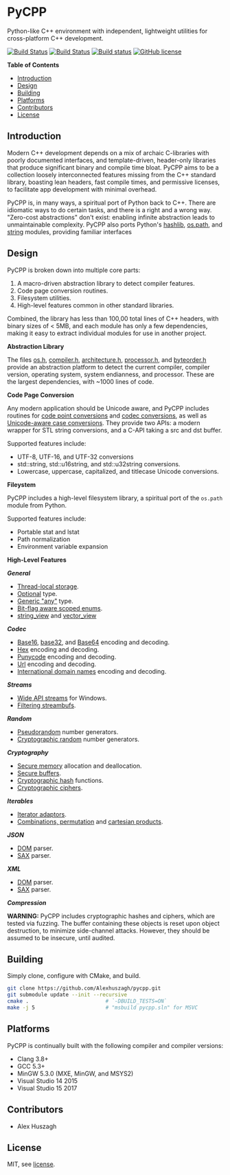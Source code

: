 PyCPP
=====

Python-like C++ environment with independent, lightweight utilities for cross-platform C++ development.

[![Build Status](https://travis-ci.org/Alexhuszagh/funxx.svg?branch=master)](https://travis-ci.org/Alexhuszagh/funxx)
[![Build Status](https://tea-ci.org/api/badges/Alexhuszagh/pycpp/status.svg)](https://tea-ci.org/Alexhuszagh/pycpp)
[![Build status](https://ci.appveyor.com/api/projects/status/b8fh8431rcu3wc3q?svg=true)](https://ci.appveyor.com/project/Alexhuszagh/pycpp)
[![GitHub license](https://img.shields.io/badge/license-MIT-blue.svg)](https://github.com/Alexhuszagh/pycpp/blob/master/LICENSE.md)

**Table of Contents**

- [Introduction](#introduction)
- [Design](#design)
- [Building](#building)
- [Platforms](#platforms)
- [Contributors](#contributors)
- [License](#license)

## Introduction

Modern C++ development depends on a mix of archaic C-libraries with poorly documented interfaces, and template-driven, header-only libraries that produce significant binary and compile time bloat. PyCPP aims to be a collection loosely interconnected features missing from the C++ standard library, boasting lean headers, fast compile times, and permissive licenses, to facilitate app development with minimal overhead.

PyCPP is, in many ways, a spiritual port of Python back to C++. There are idiomatic ways to do certain tasks, and there is a right and a wrong way. "Zero-cost abstractions" don't exist: enabling infinite abstraction leads to unmaintainable complexity. PyCPP also ports Python's [hashlib](https://docs.python.org/3/library/hashlib.html), [os.path](https://docs.python.org/2/library/os.path.html#module-os.path), and [string](https://docs.python.org/2/library/string.html) modules, providing familiar interfaces

## Design

PyCPP is broken down into multiple core parts:

1. A macro-driven abstraction library to detect compiler features.
2. Code page conversion routines.
3. Filesystem utilities.
4. High-level features common in other standard libraries.

Combined, the library has less than 100,00 total lines of C++ headers, with binary sizes of < 5MB, and each module has only a few dependencies, making it easy to extract individual modules for use in another project.

**Abstraction Library**

The files [os.h](/src/os.h), [compiler.h](/src/compiler.h), [architecture.h](/src/architecture.h), [processor.h](/src/processor.h), and [byteorder.h](/src/byteorder.h) provide an abstraction platform to detect the current compiler, compiler version, operating system, system endianness, and processor. These are the largest dependencies, with ~1000 lines of code.

**Code Page Conversion**

Any modern application should be Unicode aware, and PyCPP includes routines for [code point conversions](/src/unicode.h) and [codec conversions](codec.h), as well as [Unicode-aware case conversions](/src/casemap.h). They provide two APIs: a modern wrapper for STL string conversions, and a C-API taking a src and dst buffer.

Supported features include:

- UTF-8, UTF-16, and UTF-32 conversions
- std::string, std::u16string, and std::u32string conversions.
- Lowercase, uppercase, capitalized, and titlecase Unicode conversions.

**Fileystem**

PyCPP includes a high-level filesystem library, a spiritual port of the `os.path` module from Python.

Supported features include:

- Portable stat and lstat
- Path normalization
- Environment variable expansion

**High-Level Features**

**_General_**

- [Thread-local storage](/src/tls.h).
- [Optional](/src/optional.h) type.
- [Generic "any"](/src/any.h) type.
- [Bit-flag aware scoped enums](/src/enum.h).
- [string_view](/str/view/string.h) and [vector_view](/src/view/vector.h)

**_Codec_**

- [Base16](/src/base16.h), [base32](/src/base32.h), and [Base64](/src/base64.h) encoding and decoding.
- [Hex](/src/hex.h) encoding and decoding.
- [Punycode](/src/punycode.h) encoding and decoding.
- [Url](/src/url.h) encoding and decoding.
- [International domain names](/src/idna.h) encoding and decoding.

**_Streams_**

- [Wide API streams](/src/stream/fstream.h) for Windows.
- [Filtering streambufs](/src/stream/filter.h).

**_Random_**

- [Pseudorandom](/src/random.h) number generators.
- [Cryptographic random](/src/random.h) number generators.

**_Cryptography_**

- [Secure memory](/src/allocator.h) allocation and deallocation.
- [Secure buffers](/src/string.h).
- [Cryptographic hash](/src/hashlib.h) functions.
- [Cryptographic ciphers](/src/cipher.h).

**_Iterables_**

- [Iterator adaptors](/src/iterator.h).
- [Combinations, permutation](/src/itertools/sampling.h) and [cartesian products](/src/itertools/product.h).

**_JSON_**

- [DOM](/src/json/dom.h) parser.
- [SAX](/src/json/sax.h) parser.

**_XML_**

- [DOM](/src/xml/dom.h) parser.
- [SAX](/src/xml/sax.h) parser.

**_Compression_**

**WARNING:** PyCPP includes cryptographic hashes and ciphers, which are tested via fuzzing. The buffer containing these objects is reset upon object destruction, to minimize side-channel attacks. However, they should be assumed to be insecure, until audited.

## Building

Simply clone, configure with CMake, and build.

```bash
git clone https://github.com/Alexhuszagh/pycpp.git
git submodule update --init --recursive
cmake .                         # `-DBUILD_TESTS=ON`
make -j 5                       # "msbuild pycpp.sln" for MSVC
```

## Platforms

PyCPP is continually built with the following compiler and compiler versions:

- Clang 3.8+
- GCC 5.3+
- MinGW 5.3.0 (MXE, MinGW, and MSYS2)
- Visual Studio 14 2015
- Visual Studio 15 2017

## Contributors

- Alex Huszagh

## License

MIT, see [license](LICENSE.md).
